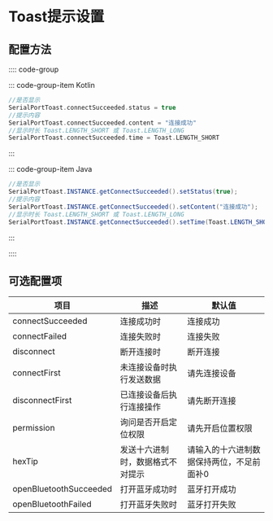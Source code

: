 # Toast提示设置

## 配置方法

:::: code-group

::: code-group-item Kotlin

```kotlin
//是否显示
SerialPortToast.connectSucceeded.status = true
//提示内容
SerialPortToast.connectSucceeded.content = "连接成功"
//显示时长 Toast.LENGTH_SHORT 或 Toast.LENGTH_LONG
SerialPortToast.connectSucceeded.time = Toast.LENGTH_SHORT
```

:::

::: code-group-item Java

```java
//是否显示
SerialPortToast.INSTANCE.getConnectSucceeded().setStatus(true);
//提示内容
SerialPortToast.INSTANCE.getConnectSucceeded().setContent("连接成功");
//显示时长 Toast.LENGTH_SHORT 或 Toast.LENGTH_LONG
SerialPortToast.INSTANCE.getConnectSucceeded().setTime(Toast.LENGTH_SHORT);
```

:::

::::

## 可选配置项

| 项目                   | 描述                             | 默认值                                    |
| ---------------------- | -------------------------------- | ----------------------------------------- |
| connectSucceeded       | 连接成功时                       | 连接成功                                  |
| connectFailed          | 连接失败时                       | 连接失败                                  |
| disconnect             | 断开连接时                       | 断开连接                                  |
| connectFirst           | 未连接设备时执行发送数据         | 请先连接设备                              |
| disconnectFirst        | 已连接设备后执行连接操作         | 请先断开连接                              |
| permission             | 询问是否开启定位权限             | 请先开启位置权限                          |
| hexTip                 | 发送十六进制时，数据格式不对提示 | 请输入的十六进制数据保持两位，不足前面补0 |
| openBluetoothSucceeded | 打开蓝牙成功时                   | 蓝牙打开成功                              |
| openBluetoothFailed    | 打开蓝牙失败时                   | 蓝牙打开失败                              |